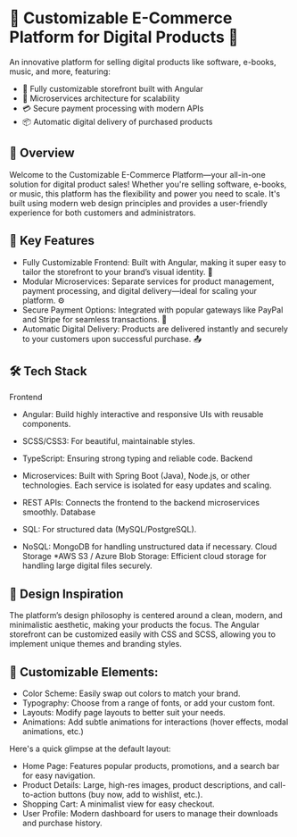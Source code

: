 <h1>🎨 Customizable E-Commerce Platform for Digital Products 🎨</h1> 
An innovative platform for selling digital products like software, e-books, music, and more, featuring:

* 🌟 Fully customizable storefront built with Angular
* 🚀 Microservices architecture for scalability
* 💳 Secure payment processing with modern APIs
* 📦 Automatic digital delivery of purchased products

<h2>🌟 Overview </h2> 
Welcome to the Customizable E-Commerce Platform—your all-in-one solution for digital product sales! Whether you're selling software, e-books, or music, this platform has the flexibility and power you need to scale. It's built using modern web design principles and provides a user-friendly experience for both customers and administrators.

<h2>🎯 Key Features</h2> 

* Fully Customizable Frontend: Built with Angular, making it super easy to tailor the storefront to your brand’s visual identity. 👗  
* Modular Microservices: Separate services for product management, payment processing, and digital delivery—ideal for scaling your platform. ⚙️  
* Secure Payment Options: Integrated with popular gateways like PayPal and Stripe for seamless transactions. 💸  
* Automatic Digital Delivery: Products are delivered instantly and securely to your customers upon successful purchase. 📤  


<h2>🛠️ Tech Stack</h2>

Frontend

* Angular: Build highly interactive and responsive UIs with reusable components.
* SCSS/CSS3: For beautiful, maintainable styles.
* TypeScript: Ensuring strong typing and reliable code.
Backend

* Microservices: Built with Spring Boot (Java), Node.js, or other technologies. Each service is isolated for easy updates and scaling.
* REST APIs: Connects the frontend to the backend microservices smoothly.
Database

* SQL: For structured data (MySQL/PostgreSQL).
* NoSQL: MongoDB for handling unstructured data if necessary.
Cloud Storage
*AWS S3 / Azure Blob Storage: Efficient cloud storage for handling large digital files securely.

<h2>🎨 Design Inspiration</h2>
The platform’s design philosophy is centered around a clean, modern, and minimalistic aesthetic, making your products the focus. The Angular storefront can be customized easily with CSS and SCSS, allowing you to implement unique themes and branding styles.

<h2>🔑 Customizable Elements:</h2>

* Color Scheme: Easily swap out colors to match your brand.
* Typography: Choose from a range of fonts, or add your custom font.
* Layouts: Modify page layouts to better suit your needs.
* Animations: Add subtle animations for interactions (hover effects, modal animations, etc.)

Here's a quick glimpse at the default layout:

* Home Page: Features popular products, promotions, and a search bar for easy navigation.
* Product Details: Large, high-res images, product descriptions, and call-to-action buttons (buy now, add to wishlist, etc.).
* Shopping Cart: A minimalist view for easy checkout.
* User Profile: Modern dashboard for users to manage their downloads and purchase history.
